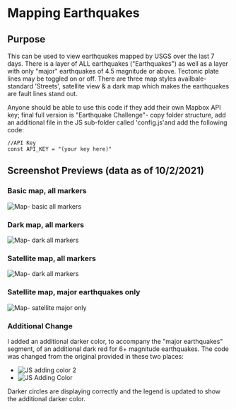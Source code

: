 # Mapping Earthquakes

## Purpose
This can be used to view earthquakes mapped by USGS over the last 7 days. There is a layer of ALL earthquakes ("Earthquakes") as well as a layer with only "major" earthquakes of 4.5 magnitude or above. Tectonic plate lines may be toggled on or off. There are three map styles availbale- standard 'Streets', satellite view & a dark map which makes the earthquakes are fault lines stand out. 

Anyone should be able to use this code if they add their own Mapbox API key; final full version is "Earthquake Challenge"- copy folder structure, add an additional file in the JS sub-folder called 'config.js'and add the following code:
```
//API Key
const API_KEY = "(your key here)"
```

## Screenshot Previews (data as of 10/2/2021)

### Basic map, all markers
![Map- basic all markers](https://user-images.githubusercontent.com/85597801/135728338-50c5fbec-b46d-498e-abe5-b19ee03bb061.png)

### Dark map, all markers
![Map- dark all markers](https://user-images.githubusercontent.com/85597801/135728344-b7e0225d-0a5b-40ab-bf1d-bb8e3a741376.png)

### Satellite map, all markers
![Map- dark all markers](https://user-images.githubusercontent.com/85597801/135728352-d8d84f33-1bc0-4062-bb34-4791c95c24ea.png)

### Satellite map, major earthquakes only
![Map- satellite major only](https://user-images.githubusercontent.com/85597801/135728369-55641905-69e9-438a-b08d-06270ab7f55f.png)

### Additional Change 
I added an additional darker color, to accompany the "major earthquakes" segment, of an additional dark red for 6+ magnitude earthquakes. The code was changed from the original provided in these two places:
  - ![JS adding color 2](https://user-images.githubusercontent.com/85597801/135728388-61b7961e-840e-4536-a94d-e0aaa72f6864.png)
  - ![JS Adding Color](https://user-images.githubusercontent.com/85597801/135728390-dfb6b3b9-7283-4876-86d6-5a10b14a7891.png)

Darker circles are displaying correctly and the legend is updated to show the additional darker color.
